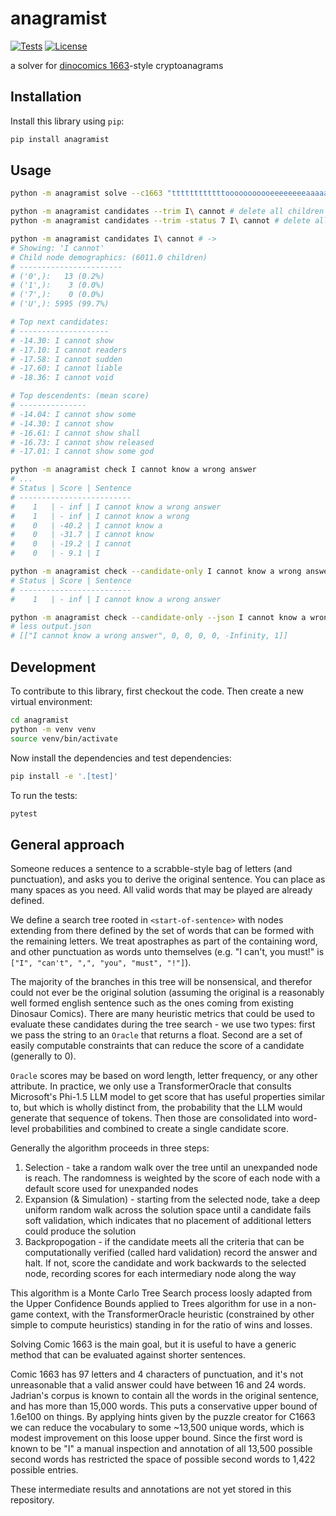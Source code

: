 # anagramist

[![Tests](https://github.com/lonnen/anagramist/actions/workflows/test.yml/badge.svg)](https://github.com/lonnen/anagramist/actions/workflows/test.yml)
[![License](https://img.shields.io/badge/license-Apache%202.0-blue.svg)](https://github.com/lonnen/anagramist/blob/main/LICENSE)

a solver for [dinocomics 1663](https://qwantz.com/index.php?comic=1663)-style cryptoanagrams

## Installation

Install this library using `pip`:
```bash
pip install anagramist
```

## Usage

```bash
python -m anagramist solve --c1663 "ttttttttttttooooooooooeeeeeeeeaaaaaaallllllnnnnnnuuuuuuiiiiisssssdddddhhhhhyyyyyIIrrrfffbbwwkcmvg:,\!\!"
```

```bash
python -m anagramist candidates --trim I\ cannot # delete all children of "I cannot" but leave the status untouched
python -m anagramist candidates --trim -status 7 I\ cannot # delete all children of "I cannot" and set its status to 7 so it will be ignored
```

```bash
python -m anagramist candidates I\ cannot # -> 
# Showing: 'I cannot'
# Child node demographics: (6011.0 children)
# -----------------------
# ('0',):   13 (0.2%)
# ('1',):    3 (0.0%)
# ('7',):    0 (0.0%)
# ('U',): 5995 (99.7%)

# Top next candidates:
# --------------------
# -14.30: I cannot show
# -17.10: I cannot readers
# -17.58: I cannot sudden
# -17.60: I cannot liable
# -18.36: I cannot void

# Top descendents: (mean score)
# ---------------
# -14.04: I cannot show some
# -14.30: I cannot show
# -16.61: I cannot show shall
# -16.73: I cannot show released
# -17.01: I cannot show some god
```

```bash
python -m anagramist check I cannot know a wrong answer   
# ...
# Status | Score | Sentence
# -------------------------
#    1   | - inf | I cannot know a wrong answer
#    1   | - inf | I cannot know a wrong
#    0   | -40.2 | I cannot know a
#    0   | -31.7 | I cannot know
#    0   | -19.2 | I cannot
#    0   | - 9.1 | I

python -m anagramist check --candidate-only I cannot know a wrong answer
# Status | Score | Sentence
# -------------------------
#    1   | - inf | I cannot know a wrong answer

python -m anagramist check --candidate-only --json I cannot know a wrong answer > output.json
# less output.json
# [["I cannot know a wrong answer", 0, 0, 0, 0, -Infinity, 1]]
```

## Development

To contribute to this library, first checkout the code. Then create a new virtual environment:
```bash
cd anagramist
python -m venv venv
source venv/bin/activate
```
Now install the dependencies and test dependencies:
```bash
pip install -e '.[test]'
```
To run the tests:
```bash
pytest
```

## General approach

Someone reduces a sentence to a scrabble-style bag of letters (and punctuation), and asks you to derive the original sentence. You can place as many spaces as you need. All valid words that may be played are already defined.

We define a search tree rooted in `<start-of-sentence>` with nodes extending from there defined by the set of words that can be formed with the remaining letters. We treat apostraphes as part of the containing word, and other punctuation as words unto themselves (e.g. "I can't, you must!" is `["I", "can't", ",", "you", "must", "!"]`).

The majority of the branches in this tree will be nonsensical, and therefor could not ever be the original solution (assuming the original is a reasonably well formed english sentence such as the ones coming from existing Dinosaur Comics). There are many heuristic metrics that could be used to evaluate these candidates during the tree search - we use two types: first we pass the string to an `Oracle` that returns a float. Second are a set of easily computable constraints that can reduce the score of a candidate (generally to 0).

`Oracle` scores may be based on word length, letter frequency, or any other attribute. In practice, we only use a TransformerOracle that consults Microsoft's Phi-1.5 LLM model to get score that has useful properties similar to, but which is wholly distinct from, the probability that the LLM would generate that sequence of tokens. Then those are consolidated into word-level probabilities and combined to create a single candidate score.

Generally the algorithm proceeds in three steps:

1. Selection - take a random walk over the tree until an unexpanded node is reach. The randomness is weighted by the score of each node with a default score used for unexpanded nodes
2. Expansion (& Simulation) - starting from the selected node, take a deep uniform random walk across the solution space until a candidate fails soft validation, which indicates that no placement of additional letters could produce the solution
3. Backpropogation - if the candidate meets all the criteria that can be computationally verified (called hard validation) record the answer and halt. If not, score the candidate and work backwards to the selected node, recording scores for each intermediary node along the way

This algorithm is a Monte Carlo Tree Search process loosly adapted from the Upper Confidence Bounds applied to Trees algorithm for use in a non-game context, with the TransformerOracle heuristic (constrained by other simple to compute heuristics) standing in for the ratio of wins and losses.

Solving Comic 1663 is the main goal, but it is useful to have a generic method that can be evaluated against shorter sentences.

Comic 1663 has 97 letters and 4 characters of punctuation, and it's not unreasonable that a valid answer could have between 16 and 24 words. Jadrian's corpus is known to contain all the words in the original sentence, and has more than 15,000 words. This puts a conservative upper bound of 1.6e100 on things. By applying hints given by the puzzle creator for C1663 we can reduce the vocabulary to some ~13,500 unique words, which is modest improvement on this loose upper bound. Since the first word is known to be "I" a manual inspection and annotation of all 13,500 possible second words has restricted the space of possible second words to 1,422 possible entries. 

These intermediate results and annotations are not yet stored in this repository.